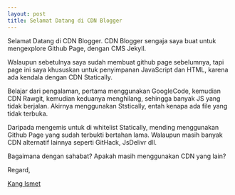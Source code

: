 ```yaml
---
layout: post
title: Selamat Datang di CDN Blogger
---
```


Selamat Datang di CDN Blogger. CDN Blogger sengaja saya buat untuk mengexplore Github Page, dengan CMS Jekyll.

Walaupun sebetulnya saya sudah membuat github page sebelumnya, tapi page ini saya khususkan untuk penyimpanan JavaScript dan HTML, karena ada kendala dengan CDN Statically. 

Belajar dari pengalaman, pertama menggunakan GoogleCode, kemudian CDN Rawgit, kemudian keduanya menghilang, sehingga banyak JS yang tidak berjalan. Akirnya menggunakan Ststically, entah kenapa ada file yang tidak terbuka.

Daripada mengemis untuk di whitelist Statically, mending menggunakan Github Page yang sudah terbukti bertahan lama. Walaupun masih banyak CDN alternatif lainnya seperti GitHack, JsDelivr dll.

Bagaimana dengan sahabat? Apakah masih menggunakan CDN yang lain?

Regard,

[Kang Ismet](https://www.kang-ismet.com) 
